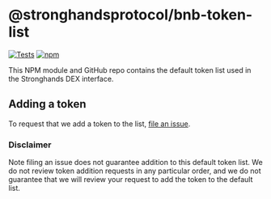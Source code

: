 # @stronghandsprotocol/bnb-token-list

[![Tests](https://github.com/Stronghands-Protocol/bnb-token-list/workflows/Tests/badge.svg)](https://github.com/Stronghands-Protocol/bnb-token-list/actions?query=workflow%3ATests)
[![npm](https://img.shields.io/npm/v/@stronghandsprotocol/bnb-token-list)](https://unpkg.com/@stronghandsprotocol/bnb-token-list@latest/)

This NPM module and GitHub repo contains the default token list used in the Stronghands DEX interface.

## Adding a token

To request that we add a token to the list, 
[file an issue](https://github.com/Stronghands-Protocol/bnb-token-list/issues/new?assignees=&labels=token+request&template=token-request.md&title=Add+%7BTOKEN_SYMBOL%7D%3A+%7BTOKEN_NAME%7D).

### Disclaimer

Note filing an issue does not guarantee addition to this default token list.
We do not review token addition requests in any particular order, and we do not
guarantee that we will review your request to add the token to the default list.

